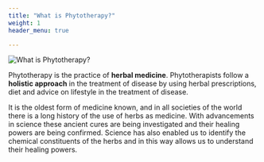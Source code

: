 ```yaml
---
title: "What is Phytotherapy?"
weight: 1
header_menu: true

---
```

![What is Phytotherapy?](./images/what_is_phytotherapy.jpg)

Phytotherapy is the practice of **herbal medicine**. Phytotherapists follow a **holistic approach** in the treatment of disease by using herbal prescriptions, diet and advice on lifestyle in the treatment of disease.

It is the oldest form of medicine known, and in all societies of the world there is a long history of the use of herbs as medicine. With advancements in science these ancient cures are being investigated and their healing powers are being confirmed. Science has also enabled us to identify the chemical constituents of the herbs and in this way allows us to understand their healing powers.

